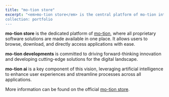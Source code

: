 ```yaml
---
title: "mo-tion store"
excerpt: "<em>mo-tion store</em> is the central platform of mo-tion interactive, providing access to all in-house software solutions for download.<br/><br /><a href='https://store.geyser.at/' target='_blank'><img src='/images/portfolio/store.png'>
collection: portfolio
---
```


**mo-tion store** is the dedicated platform of [mo-tion](https://mo-tion.geyser.at), where all proprietary software solutions are made available in one place. It allows users to browse, download, and directly access applications with ease.

**mo-tion developments** is committed to driving forward-thinking innovation and developing cutting-edge solutions for the digital landscape.

**mo-tion ai** is a key component of this vision, leveraging artificial intelligence to enhance user experiences and streamline processes across all applications.

More information can be found on the official [mo-tion store](https://store.geyser.at).
